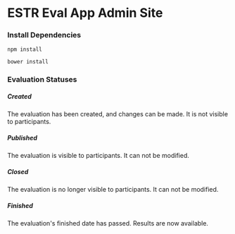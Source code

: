 # ESTR Eval App Admin Site

### Install Dependencies

```
npm install
```


```
bower install
```

### Evaluation Statuses

##### Created
The evaluation has been created, and changes can be made. It is not visible to participants.

##### Published
The evaluation is visible to participants. It can not be modified.

##### Closed
The evaluation is no longer visible to participants. It can not be modified.

##### Finished
The evaluation's finished date has passed. Results are now available.
